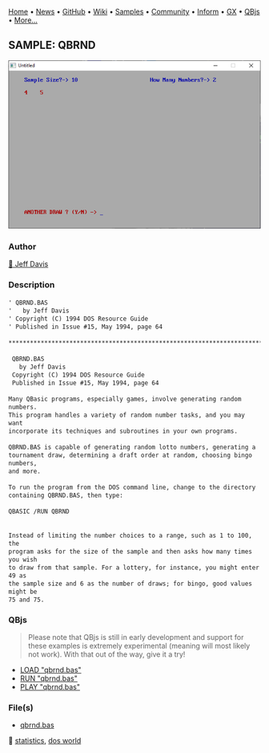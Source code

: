 [Home](https://qb64.com) • [News](../../news.md) • [GitHub](https://github.com/QB64Official/qb64) • [Wiki](https://github.com/QB64Official/qb64/wiki) • [Samples](../../samples.md) • [Community](../../community.md) • [Inform](../../inform.md) • [GX](../../gx.md) • [QBjs](../../qbjs.md) • [More...](../../more.md)

## SAMPLE: QBRND

![screenshot.png](img/screenshot.png)

### Author

[🐝 Jeff Davis](../jeff-davis.md) 

### Description

```text
' QBRND.BAS
'   by Jeff Davis
' Copyright (C) 1994 DOS Resource Guide
' Published in Issue #15, May 1994, page 64

***************************************************************************** 
 
 QBRND.BAS 
   by Jeff Davis 
 Copyright (C) 1994 DOS Resource Guide 
 Published in Issue #15, May 1994, page 64 
 
Many QBasic programs, especially games, involve generating random numbers.   
This program handles a variety of random number tasks, and you may want  
incorporate its techniques and subroutines in your own programs. 
 
QBRND.BAS is capable of generating random lotto numbers, generating a  
tournament draw, determining a draft order at random, choosing bingo numbers,  
and more. 
 
To run the program from the DOS command line, change to the directory  
containing QBRND.BAS, then type: 
 
QBASIC /RUN QBRND 
 
 
Instead of limiting the number choices to a range, such as 1 to 100, the  
program asks for the size of the sample and then asks how many times you wish  
to draw from that sample. For a lottery, for instance, you might enter 49 as  
the sample size and 6 as the number of draws; for bingo, good values might be  
75 and 75.
```

### QBjs

> Please note that QBjs is still in early development and support for these examples is extremely experimental (meaning will most likely not work). With that out of the way, give it a try!

* [LOAD "qbrnd.bas"](https://v6p9d9t4.ssl.hwcdn.net/html/5963335/index.html?src=https://qb64.com/samples/qbrnd/src/qbrnd.bas)
* [RUN "qbrnd.bas"](https://v6p9d9t4.ssl.hwcdn.net/html/5963335/index.html?mode=auto&src=https://qb64.com/samples/qbrnd/src/qbrnd.bas)
* [PLAY "qbrnd.bas"](https://v6p9d9t4.ssl.hwcdn.net/html/5963335/index.html?mode=play&src=https://qb64.com/samples/qbrnd/src/qbrnd.bas)

### File(s)

* [qbrnd.bas](src/qbrnd.bas)

🔗 [statistics](../statistics.md), [dos world](../dos-world.md)
